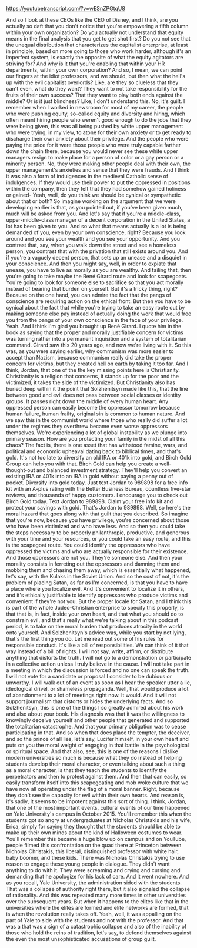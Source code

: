 https://youtubetranscript.com/?v=wESnZPGtqU8

 And so I look at these CEOs like the CEO of Disney, and I think, are you actually so daft that you don't notice that you're empowering a fifth column within your own organization? Do you actually not understand that equity means in the final analysis that you get to get shot first? Do you not see that the unequal distribution that characterizes the capitalist enterprise, at least in principle, based on more going to those who work harder, although it's an imperfect system, is exactly the opposite of what the equity agitators are striving for? And why is it that you're enabling that within your HR departments, within your own corporation? And so, I mean, we can point our fingers at the idiot professors, and we should, but then what the hell's up with the evil capitalist overlords? Like, are they so clueless that they can't even, what do they want? They want to not take responsibility for the fruits of their own success? That they want to play both ends against the middle? Or is it just blindness? Like, I don't understand this. No, it's guilt. I remember when I worked in newsroom for most of my career, the people who were pushing equity, so-called equity and diversity and hiring, which often meant hiring people who weren't good enough to do the jobs that they were being given, this was all being pushed by white upper management who were trying, in my view, to atone for their own anxiety or to get ready to discharge their own anxiety about their privilege. And the people who were paying the price for it were those people who were truly capable farther down the chain there, because you would never see these white upper managers resign to make place for a person of color or a gay person or a minority person. No, they were making other people deal with their own, the upper management's anxieties and sense that they were frauds. And I think it was also a form of indulgences in the medieval Catholic sense of indulgences. If they would use their power to put the oppressed in positions within the company, then they felt that they had somehow gained holiness or gained- Yeah, well, do you think we should be cynical or sympathetic about that or both? So imagine working on the argument that we were developing earlier is that, as you pointed out, if you've been given much, much will be asked from you. And let's say that if you're a middle-class, upper-middle-class manager of a decent corporation in the United States, a lot has been given to you. And so what that means actually is a lot is being demanded of you, even by your own conscience, right? Because you look around and you see your wealth and you see your opportunity. And you contrast that, say, when you walk down the street and see a homeless person, you contrast that with the privation that still exists around you. And if you're a vaguely decent person, that sets up an unease and a disquiet in your conscience. And then you might say, well, in order to expiate that unease, you have to live as morally as you are wealthy. And failing that, then you're going to take maybe the René Girard route and look for scapegoats. You're going to look for someone else to sacrifice so that you act morally instead of bearing that burden on yourself. But it's a tricky thing, right? Because on the one hand, you can admire the fact that the pangs of conscience are requiring action on the ethical front. But then you have to be cynical about the fact that while you're trying to take an easy route out by making someone else pay instead of actually doing the work that would free you from the pangs of your own conscience in the face of your privilege. Yeah. And I think I'm glad you brought up René Girard. I quote him in the book as saying that the proper and morally justifiable concern for victims was turning rather into a permanent inquisition and a system of totalitarian command. Girard saw this 20 years ago, and now we're living with it. So this was, as you were saying earlier, why communism was more easier to accept than Nazism, because communism really did take the proper concern for victims, but they created hell on earth by taking it too far. And I think, Jordan, that one of the the key missing points here is Christianity. Christianity is a religion that concerns, it stands up for the poor and the victimized, it takes the side of the victimized. But Christianity also has buried deep within it the point that Solzhenitsyn made like this, that the line between good and evil does not pass between social classes or identity groups. It passes right down the middle of every human heart. Any oppressed person can easily become the oppressor tomorrow because human failure, human frailty, original sin is common to human nature. And we saw this in the communist world where those who really did suffer a lot under the regimes they overthrew became even worse oppressors themselves. We're experiencing a lot of global instability as we plunge into primary season. How are you protecting your family in the midst of all this chaos? The fact is, there is one asset that has withstood famine, wars, and political and economic upheaval dating back to biblical times, and that's gold. It's not too late to diversify an old IRA or 401k into gold, and Birch Gold Group can help you with that. Birch Gold can help you create a well-thought-out and balanced investment strategy. They'll help you convert an existing IRA or 401k into an IRA in gold without paying a penny out of pocket. Diversify into gold today. Just text Jordan to 989898 for a free info kit with an A-plus rating with the Better Business Bureau, countless five-star reviews, and thousands of happy customers. I encourage you to check out Birch Gold today. Text Jordan to 989898. Claim your free info kit and protect your savings with gold. That's Jordan to 989898. Well, so here's the moral hazard that goes along with that guilt that you described. So imagine that you're now, because you have privilege, you're concerned about those who have been victimized and who have less. And so then you could take the steps necessary to be properly philanthropic, productive, and generous with your time and your resources, or you could take an easy route, and this is the scapegoat route. You could identify the oppressors who have oppressed the victims and who are actually responsible for their existence. And those oppressors are not you. They're someone else. And then your morality consists in ferreting out the oppressors and damning them and mobbing them and chasing them away, which is essentially what happened, let's say, with the Kulaks in the Soviet Union. And so the cost of not, it's the problem of placing Satan, as far as I'm concerned, is that you have to have a place where you localize evil. And it's convenient to localize it in others, and it's ethically justifiable to identify oppressors who produce victims and convenient if they're not you. But the proper locale for Satan, and I think this is part of the whole Judeo-Christian enterprise to specify this properly, is that that is, in fact, inside your own heart, and that what you should do to constrain evil, and that's really what we're talking about in this podcast period, is to take on the moral burden that produces atrocity in the world onto yourself. And Solzhenitsyn's advice was, while you start by not lying, that's the first thing you do. Let me read out some of his rules for responsible conduct. It's like a bill of responsibilities. We can think of it that way instead of a bill of rights. I will not say, write, affirm, or distribute anything that distorts the truth. I will not go to a demonstration or participate in a collective action unless I truly believe in the cause. I will not take part in a meeting in which the discussion is forced and no one can speak the truth. I will not vote for a candidate or proposal I consider to be dubious or unworthy. I will walk out of an event as soon as I hear the speaker utter a lie, ideological drivel, or shameless propaganda. Well, that would produce a lot of abandonment to a lot of meetings right now. It would. And it will not support journalism that distorts or hides the underlying facts. And so Solzhenitsyn, this is one of the things I so greatly admired about his work and also about your book. His diagnosis was that it was the willingness to knowingly deceive yourself and other people that generated and supported the totalitarian catastrophe. And that your primary obligation was to cease participating in that. And so when that does place the tempter, the deceiver, and so the prince of all lies, let's say, Lucifer himself, in your own heart and puts on you the moral weight of engaging in that battle in the psychological or spiritual space. And that also, see, this is one of the reasons I dislike modern universities so much is because what they do instead of helping students develop their moral character, or even talking about such a thing as a moral character, is that they teach the students to identify the perpetrators and then to protest against them. And then that can easily, so easily transform itself into this scapegoating and mob woke culture that we have now all operating under the flag of a moral banner. Right, because they don't see the capacity for evil within their own hearts. And reason is, it's sadly, it seems to be impotent against this sort of thing. I think, Jordan, that one of the most important events, cultural events of our time happened on Yale University's campus in October 2015. You'll remember this when the students got so angry at undergraduates at Nicholas Christakis and his wife, Erica, simply for saying they thought that the students should be able to make up their own minds about the kind of Halloween costumes to wear. You'll remember this became a huge blow up on campus and on YouTube, people filmed this confrontation on the quad there at Princeton between Nicholas Christakis, this liberal, distinguished professor with white hair, baby boomer, and these kids. There was Nicholas Christakis trying to use reason to engage these young people in dialogue. They didn't want anything to do with it. They were screaming and crying and cursing and demanding that he apologize for his lack of care. And it went nowhere. And as you recall, Yale University, the administration sided with the students. That was a collapse of authority right there, but it also signaled the collapse of rationality. And this was repeated many more times in other universities over the subsequent years. But when it happens to the elites like that in the universities where the elites are formed and elite networks are formed, that is when the revolution really takes off. Yeah, well, it was appalling on the part of Yale to side with the students and not with the professor. And that was a that was a sign of a catastrophic collapse and also of the inability of those who hold the reins of tradition, let's say, to defend themselves against the even the most unsophisticated accusations of group guilt.